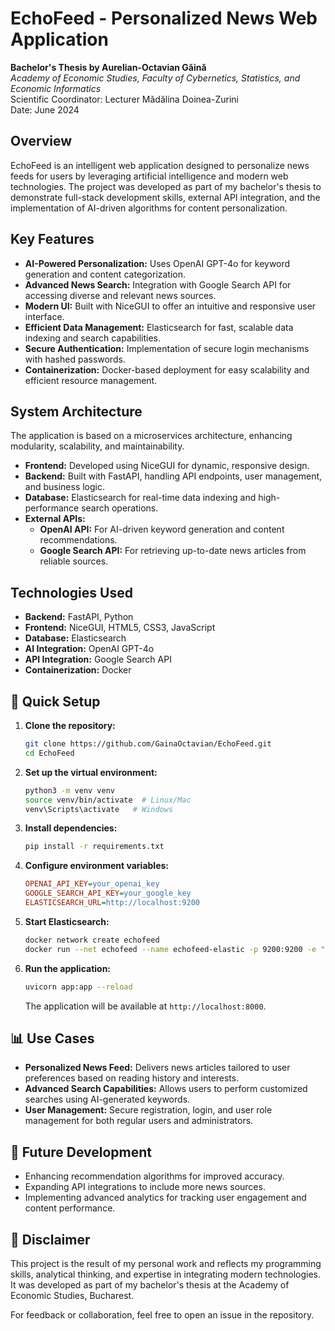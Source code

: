 
# EchoFeed - Personalized News Web Application

**Bachelor's Thesis by Aurelian-Octavian Găină**  
*Academy of Economic Studies, Faculty of Cybernetics, Statistics, and Economic Informatics*  
Scientific Coordinator: Lecturer Mădălina Doinea-Zurini  
Date: June 2024

## Overview

EchoFeed is an intelligent web application designed to personalize news feeds for users by leveraging artificial intelligence and modern web technologies. The project was developed as part of my bachelor's thesis to demonstrate full-stack development skills, external API integration, and the implementation of AI-driven algorithms for content personalization.

## Key Features

- **AI-Powered Personalization:** Uses OpenAI GPT-4o for keyword generation and content categorization.
- **Advanced News Search:** Integration with Google Search API for accessing diverse and relevant news sources.
- **Modern UI:** Built with NiceGUI to offer an intuitive and responsive user interface.
- **Efficient Data Management:** Elasticsearch for fast, scalable data indexing and search capabilities.
- **Secure Authentication:** Implementation of secure login mechanisms with hashed passwords.
- **Containerization:** Docker-based deployment for easy scalability and efficient resource management.

## System Architecture

The application is based on a microservices architecture, enhancing modularity, scalability, and maintainability.

- **Frontend:** Developed using NiceGUI for dynamic, responsive design.
- **Backend:** Built with FastAPI, handling API endpoints, user management, and business logic.
- **Database:** Elasticsearch for real-time data indexing and high-performance search operations.
- **External APIs:** 
  - **OpenAI API:** For AI-driven keyword generation and content recommendations.
  - **Google Search API:** For retrieving up-to-date news articles from reliable sources.

## Technologies Used

- **Backend:** FastAPI, Python
- **Frontend:** NiceGUI, HTML5, CSS3, JavaScript
- **Database:** Elasticsearch
- **AI Integration:** OpenAI GPT-4o
- **API Integration:** Google Search API
- **Containerization:** Docker

## 🚀 Quick Setup

1. **Clone the repository:**
   ```bash
   git clone https://github.com/GainaOctavian/EchoFeed.git
   cd EchoFeed
   ```

2. **Set up the virtual environment:**
   ```bash
   python3 -m venv venv
   source venv/bin/activate  # Linux/Mac
   venv\Scripts\activate   # Windows
   ```

3. **Install dependencies:**
   ```bash
   pip install -r requirements.txt
   ```

4. **Configure environment variables:**
   ```ini
   OPENAI_API_KEY=your_openai_key
   GOOGLE_SEARCH_API_KEY=your_google_key
   ELASTICSEARCH_URL=http://localhost:9200
   ```

5. **Start Elasticsearch:**
   ```bash
   docker network create echofeed
   docker run --net echofeed --name echofeed-elastic -p 9200:9200 -e "discovery.type=single-node" docker.elastic.co/elasticsearch/elasticsearch:8.11.4
   ```

6. **Run the application:**
   ```bash
   uvicorn app:app --reload
   ```

   The application will be available at `http://localhost:8000`.

## 📊 Use Cases

- **Personalized News Feed:** Delivers news articles tailored to user preferences based on reading history and interests.
- **Advanced Search Capabilities:** Allows users to perform customized searches using AI-generated keywords.
- **User Management:** Secure registration, login, and user role management for both regular users and administrators.

## 🌟 Future Development

- Enhancing recommendation algorithms for improved accuracy.
- Expanding API integrations to include more news sources.
- Implementing advanced analytics for tracking user engagement and content performance.

## 🚨 Disclaimer

This project is the result of my personal work and reflects my programming skills, analytical thinking, and expertise in integrating modern technologies. It was developed as part of my bachelor's thesis at the Academy of Economic Studies, Bucharest.

For feedback or collaboration, feel free to open an issue in the repository.
